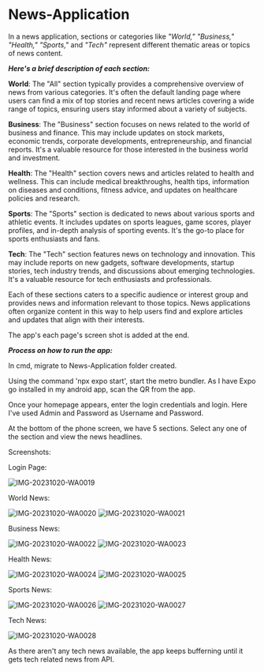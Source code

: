 # News-Application
In a news application, sections or categories like _"World," "Business," "Health," "Sports,"_ and _"Tech"_ represent different thematic areas or topics of news content. 

_**Here's a brief description of each section:**_

**World**: The "All" section typically provides a comprehensive overview of news from various categories. It's often the default landing page where users can find a mix of top stories and recent news articles covering a wide range of topics, ensuring users stay informed about a variety of subjects.

**Business**: The "Business" section focuses on news related to the world of business and finance. This may include updates on stock markets, economic trends, corporate developments, entrepreneurship, and financial reports. It's a valuable resource for those interested in the business world and investment.

**Health**: The "Health" section covers news and articles related to health and wellness. This can include medical breakthroughs, health tips, information on diseases and conditions, fitness advice, and updates on healthcare policies and research.

**Sports**: The "Sports" section is dedicated to news about various sports and athletic events. It includes updates on sports leagues, game scores, player profiles, and in-depth analysis of sporting events. It's the go-to place for sports enthusiasts and fans.

**Tech**: The "Tech" section features news on technology and innovation. This may include reports on new gadgets, software developments, startup stories, tech industry trends, and discussions about emerging technologies. It's a valuable resource for tech enthusiasts and professionals.

Each of these sections caters to a specific audience or interest group and provides news and information relevant to those topics. News applications often organize content in this way to help users find and explore articles and updates that align with their interests.

The app's each page's screen shot is added at the end.

_**Process on how to run the app:**_

In cmd, migrate to News-Application folder created. 

Using the command 'npx expo start', start the metro bundler. As I have Expo go installed in my android app, scan the QR from the app. 

Once your homepage appears, enter the login credentials and login. Here I've used Admin and Password as Username and Password.

At the bottom of the phone screen, we have 5 sections. Select any one of the section and view the news headlines.




Screenshots:

Login Page:

![IMG-20231020-WA0019](https://github.com/soumyapandit0415/News-Application/assets/91374416/084be733-9e56-47f5-849e-23ccff38da4c)

World News:

![IMG-20231020-WA0020](https://github.com/soumyapandit0415/News-Application/assets/91374416/a3f601c7-0fd5-4d3b-8b47-22e8d4abc770)
![IMG-20231020-WA0021](https://github.com/soumyapandit0415/News-Application/assets/91374416/be61c41e-b3cc-4f1a-8e47-a72a34a52965)

Business News:

![IMG-20231020-WA0022](https://github.com/soumyapandit0415/News-Application/assets/91374416/beb782c8-a8ff-428b-845b-ae7977db53da)
![IMG-20231020-WA0023](https://github.com/soumyapandit0415/News-Application/assets/91374416/d15ab7cf-1f5d-4141-b990-5dee9431322e)

Health News:

![IMG-20231020-WA0024](https://github.com/soumyapandit0415/News-Application/assets/91374416/1e88ba32-2813-4499-b82f-3b2f60c6c1f4)
![IMG-20231020-WA0025](https://github.com/soumyapandit0415/News-Application/assets/91374416/4ae17e5d-0c38-445d-8b22-ca42b85ddf6b)

Sports News:

![IMG-20231020-WA0026](https://github.com/soumyapandit0415/News-Application/assets/91374416/d1e0a82b-1eb3-4b80-b5b6-23f11b01dc52)
![IMG-20231020-WA0027](https://github.com/soumyapandit0415/News-Application/assets/91374416/b5a1d2e2-ee61-42d6-bfe9-f69f00007904)

Tech News:

![IMG-20231020-WA0028](https://github.com/soumyapandit0415/News-Application/assets/91374416/ca194d95-c662-45ee-85eb-4a0e7d744d84)

As there aren't any tech news available, the app keeps bufferning until it gets tech related news from API.

